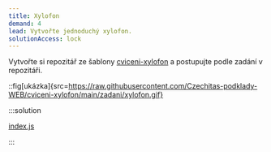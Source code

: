 ```yaml
---
title: Xylofon
demand: 4
lead: Vytvořte jednoduchý xylofon.
solutionAccess: lock
---
```


Vytvořte si repozitář ze šablony [cviceni-xylofon](https://github.com/Czechitas-podklady-WEB/cviceni-xylofon) a postupujte podle zadání v repozitáři.

::fig[ukázka]{src=https://raw.githubusercontent.com/Czechitas-podklady-WEB/cviceni-xylofon/main/zadani/xylofon.gif}

:::solution

[index.js](https://github.com/Czechitas-podklady-WEB/cviceni-xylofon/blob/reseni/index.js)

:::
